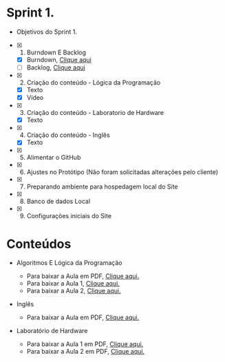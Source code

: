 # Sprint 1.
 * Objetivos do Sprint 1.
- [x] 1. Burndown E Backlog
   - [x] Burndown, [Clique aqui](https://raw.githubusercontent.com/HarielThums/ProjetoIntegrador01/main/Burndown%20e%20Backlog/Burndown.xlsx)
   - [ ] Backlog, [Clique aqui]()
- [x] 2. Criação do conteúdo - Lógica da Programação
   * [x] Texto
   * [x] Vídeo
- [x] 3. Criação do conteúdo - Laboratorio de Hardware
   * [x] Texto
   
- [x] 4. Criação do conteúdo - Inglês
   * [x] Texto
   
- [x] 5. Alimentar o GitHub
- [x] 6. Ajustes no Protótipo (Não foram solicitadas alterações pelo cliente)
- [x] 7. Preparando ambiente para hospedagem local do Site
- [x] 8. Banco de dados Local
- [x] 9. Configurações iniciais do Site

# Conteúdos 

* Algoritmos E Lógica da Programação
   * Para baixar a Aula em PDF,  [Clique aqui.](https://raw.githubusercontent.com/HarielThums/ProjetoIntegrador01/main/Sprint1/Conte%C3%BAdos/Algoritmos%20e%20l%C3%B3gica%20da%20programa%C3%A7%C3%A3o/Algoritmos%20e%20L%C3%B3gica%20de%20Programa%C3%A7%C3%A3o.docx)
   * Para baixar a Aula 1, [Clique aqui.](https://raw.githubusercontent.com/HarielThums/ProjetoIntegrador01/main/Sprint1/Conte%C3%BAdos/Algoritmos%20e%20l%C3%B3gica%20da%20programa%C3%A7%C3%A3o/aula%201.rar)
   * Para baixar a Aula 2, [Clique aqui.](https://raw.githubusercontent.com/HarielThums/ProjetoIntegrador01/main/Sprint1/Conte%C3%BAdos/Algoritmos%20e%20l%C3%B3gica%20da%20programa%C3%A7%C3%A3o/aula%202.rar)

* Inglês 
   * Para baixar a Aula em PDF, [Clique aqui.](https://raw.githubusercontent.com/HarielThums/ProjetoIntegrador01/main/Sprint1/Conte%C3%BAdos/Ingles/Ingles.pdf)

* Laboratório de Hardware
   * Para baixar a Aula 1 em PDF, [Clique aqui.](https://raw.githubusercontent.com/HarielThums/ProjetoIntegrador01/main/Sprint1/Conte%C3%BAdos/Lab%20de%20Hardware/1.Laboratorio%20de%20Hardware.docx)
   * Para baixar a Aula 2 em PDF, [Clique aqui.](https://raw.githubusercontent.com/HarielThums/ProjetoIntegrador01/main/Sprint1/Conte%C3%BAdos/Lab%20de%20Hardware/2.Laboratorio%20de%20Hardware.docx)